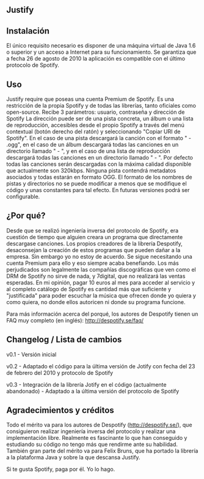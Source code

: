 Justify
-------

Instalación
-----------

El único requisito necesario es disponer de una máquina virtual de Java 1.6 o superior y un acceso a Internet para su funcionamiento. Se garantiza que a fecha 26 de agosto de 2010 la aplicación es compatible con el último protocolo de Spotify.

Uso
---

Justify require que poseas una cuenta Premium de Spotify. Es una restricción de la propia Spotify y de todas las librerías, tanto oficiales como open-source.
Recibe 3 parámetros: usuario, contraseña y dirección de Spotify
La dirección puede ser de una pista concreta, un álbum o una lista de reproducción, accesibles desde el propio Spotify a través del menú contextual (botón derecho del ratón) y seleccionando "Copiar URI de Spotify". En el caso de una pista descargará la canción con el formato "<artista> - <titulo>.ogg", en el caso de un álbum descargará todas las canciones en un directorio llamado "<artista> - <titulo>", y en el caso de una lista de reproducción descargará todas las canciones en un directorio llamado "<creador> - <titulo>". Por defecto todas las canciones serán descargadas con la máxima calidad disponible que actualmente son 320kbps. Ninguna pista contendrá metadatos asociados y todas estarán en formato OGG.
El formato de los nombres de pistas y directorios no se puede modificar a menos que se modifique el código y unas constantes para tal efecto. En futuras versiones podrá ser configurable.

¿Por qué?
---------

Desde que se realizó ingeniería inversa del protocolo de Spotify, era cuestión de tiempo que alguien creara un programa que directamente descargase canciones. Los propios creadores de la librería Despotify, desaconsejan la creación de estos programas que pueden dañar a la empresa. Sin embargo yo no estoy de acuerdo. Se sigue necesitando una cuenta Premium para ello y eso siempre acaba benefiando. Los más perjudicados son legalmente las compañías discográficas que ven como el DRM de Spotify no sirve de nada, y 7digital, que no realizará las ventas esperadas. En mi opinión, pagar 10 euros al mes para acceder al servicio y al completo catálogo de Spotify es cantidad más que suficiente y "justificada" para poder escuchar la música que ofrecen donde yo quiera y como quiera, no donde ellos autoricen ni donde su programa funcione.

Para más información acerca del porqué, los autores de Despotify tienen un FAQ muy completo (en inglés): http://despotify.se/faq/

Changelog / Lista de cambios
----------------------------

v0.1
	- Versión inicial

v0.2
	- Adaptado el código para la última versión de Jotify con fecha del 23 de febrero del 2010 y protocolo de Spotify

v0.3
	- Integración de la librería Jotify en el código (actualmente abandonado)
	- Adaptado a la última versión del protocolo de Spotify

Agradecimientos y créditos
--------------------------

Todo el mérito va para los autores de Despotify (http://despotify.se/), que consiguieron realizar ingeniería inversa del protocolo y realizar una implementación libre. Realmente es fascinante lo que han conseguido y estudiando su código no tengo más que rendirme ante su habilidad. También gran parte del mérito va para Felix Bruns, que ha portado la librería a la plataforma Java y sobre la que descansa Justify.

Si te gusta Spotify, paga por él. Yo lo hago.

